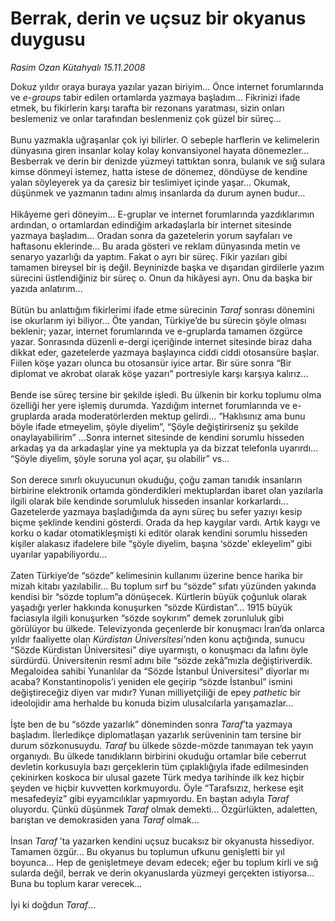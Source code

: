 # Berrak, derin ve uçsuz bir okyanus duygusu

*Rasim Ozan Kütahyalı 15.11.2008*

<div class="taraf_structure_2col_1zq">
<div class="margen_n">



 <p>Dokuz yıldır oraya buraya yazılar yazan biriyim... Önce internet forumlarında ve <i>e-groups</i> tabir edilen ortamlarda yazmaya başladım... Fikrinizi ifade etmek, bu fikirlerin karşı tarafta bir rezonans yaratması, sizin onları beslemeniz ve onlar tarafından beslenmeniz çok güzel bir süreç... <br/><br/>Bunu yazmakla uğraşanlar çok iyi bilirler. O sebeple harflerin ve kelimelerin dünyasına giren insanlar kolay kolay konvansiyonel hayata dönemezler... Besberrak ve derin bir denizde yüzmeyi tattıktan sonra, bulanık ve sığ sulara kimse dönmeyi istemez, hatta istese de dönemez, döndüyse de kendine yalan söyleyerek ya da çaresiz bir teslimiyet içinde yaşar... Okumak, düşünmek ve yazmanın tadını almış insanlarda da durum aynen budur... <br/><br/>Hikâyeme geri döneyim... E-gruplar ve internet forumlarında yazdıklarımın ardından, o ortamlardan edindiğim arkadaşlarla bir internet sitesinde yazmaya başladım... Oradan sonra da gazetelerin yorum sayfaları ve haftasonu eklerinde... Bu arada gösteri ve reklam dünyasında metin ve senaryo yazarlığı da yaptım. Fakat o ayrı bir süreç. Fikir yazıları gibi tamamen bireysel bir iş değil. Beyninizde başka ve dışarıdan girdilerle yazım sürecini üstlendiğiniz bir süreç o. Onun da hikâyesi ayrı. Onu da başka bir yazıda anlatırım... <br/><br/>Bütün bu anlattığım fikirlerimi ifade etme sürecinin <i>Taraf</i> sonrası dönemini ise okurlarım iyi biliyor... Öte yandan, Türkiye’de bu sürecin şöyle olması beklenir; yazar, internet forumlarında ve e-gruplarda tamamen özgürce yazar. Sonrasında düzenli e-dergi içeriğinde internet sitesinde biraz daha dikkat eder, gazetelerde yazmaya başlayınca ciddi ciddi otosansüre başlar. Fiilen köşe yazarı olunca bu otosansür iyice artar. Bir süre sonra “Bir diplomat ve akrobat olarak köşe yazarı” portresiyle karşı karşıya kalırız... <br/><br/>Bende ise süreç tersine bir şekilde işledi. Bu ülkenin bir korku toplumu olma özelliği her yere işlemiş durumda. Yazdığım internet forumlarında ve e-gruplarda arada moderatörlerden mektup gelirdi... “Haklısınız ama bunu böyle ifade etmeyelim, şöyle diyelim”, “Şöyle değiştirirseniz şu şekilde onaylayabilirim” ...Sonra internet sitesinde de kendini sorumlu hisseden arkadaş ya da arkadaşlar yine ya mektupla ya da bizzat telefonla uyarırdı... “Şöyle diyelim, şöyle soruna yol açar, şu olabilir” vs... <br/><br/>Son derece sınırlı okuyucunun okuduğu, çoğu zaman tanıdık insanların birbirine elektronik ortamda gönderdikleri mektuplardan ibaret olan yazılarla ilgili olarak bile kendinde sorumluluk hisseden insanlar korkarlardı... Gazetelerde yazmaya başladığımda da aynı süreç bu sefer yazıyı kesip biçme şeklinde kendini gösterdi. Orada da hep kaygılar vardı. Artık kaygı ve korku o kadar otomatikleşmişti ki editör olarak kendini sorumlu hisseden kişiler alakasız ifadelere bile “şöyle diyelim, başına ‘sözde’ ekleyelim” gibi uyarılar yapabiliyordu... <br/><br/>Zaten Türkiye’de “sözde” kelimesinin kullanımı üzerine bence harika bir mizah kitabı yazılabilir... Bu toplum sırf bu “sözde” sıfatı yüzünden yakında kendisi bir “sözde toplum”a dönüşecek. Kürtlerin büyük çoğunluk olarak yaşadığı yerler hakkında konuşurken “sözde Kürdistan”... 1915 büyük faciasıyla ilgili konuşurken “sözde soykırım” demek zorunluluk gibi görülüyor bu ülkede. Televizyonda geçenlerde bir konuşmacı İran’da onlarca yıldır faaliyette olan <i>Kürdistan Üniversitesi’</i>nden konu açtığında, sunucu “Sözde Kürdistan Üniversitesi” diye uyarmıştı, o konuşmacı da lafını öyle sürdürdü. Üniversitenin resmî adını bile “sözde zekâ”mızla değiştiriverdik. Megaloidea sahibi Yunanlılar da “Sözde İstanbul Üniversitesi” diyorlar mı acaba? Konstantinopolis’i yeniden ele geçirip “sözde İstanbul” ismini değiştireceğiz diyen var mıdır? Yunan milliyetçiliği de epey <i>pathetic</i> bir ideolojidir ama herhalde bu konuda bizim ulusalcılarla yarışamazlar... <br/><br/>İşte ben de bu “sözde yazarlık” döneminden sonra <i>Taraf</i>’ta yazmaya başladım. İlerledikçe diplomatlaşan yazarlık serüveninin tam tersine bir durum sözkonusuydu.<i> Taraf</i> bu ülkede sözde-mözde tanımayan tek yayın organıydı. Bu ülkede tanıdıkların birbirini okuduğu ortamlar bile ceberrut devletin korkusuyla bazı gerçeklerin tüm çıplaklığıyla ifade edilmesinden çekinirken koskoca bir ulusal gazete Türk medya tarihinde ilk kez hiçbir şeyden ve hiçbir kuvvetten korkmuyordu. Öyle “Tarafsızız, herkese eşit mesafedeyiz” gibi eyyamcılıklar yapmıyordu. En baştan adıyla <i>Taraf</i> oluyordu. Çünkü düşünmek <i>Taraf</i> olmak demekti... Özgürlükten, adaletten, barıştan ve demokrasiden yana <i>Taraf</i> olmak... <br/><br/>İnsan <i>Taraf</i> ’ta yazarken kendini uçsuz bucaksız bir okyanusta hissediyor. Tamamen özgür... Bu okyanus bu toplumun ufkunu genişletti bir yıl boyunca... Hep de genişletmeye devam edecek; eğer bu toplum kirli ve sığ sularda değil, berrak ve derin okyanuslarda yüzmeyi gerçekten istiyorsa... Buna bu toplum karar verecek... <br/><br/>İyi ki doğdun <i>Taraf</i>...</p>

<br/>


<div id="taraf_not">
</div>

</div>


</div>

